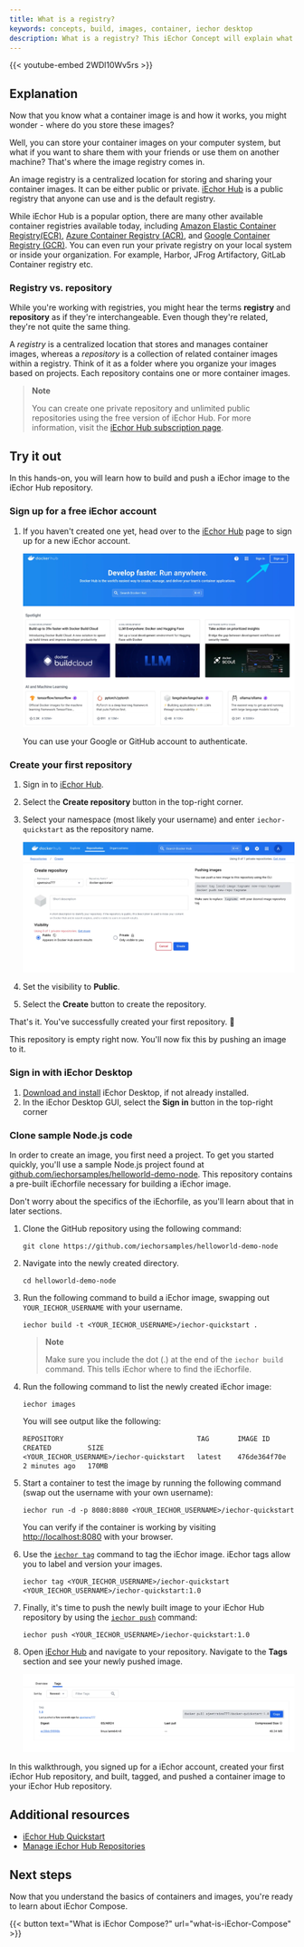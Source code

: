 ```yaml
---
title: What is a registry?
keywords: concepts, build, images, container, iechor desktop
description: What is a registry? This iEchor Concept will explain what a registry is, explore their interoperability, and have you interact with registries.
---
```


{{< youtube-embed 2WDl10Wv5rs >}}

## Explanation

Now that you know what a container image is and how it works, you might wonder - where do you store these images? 

Well, you can store your container images on your computer system, but what if you want to share them with your friends or use them on another machine? That's where the image registry comes in.

An image registry is a centralized location for storing and sharing your container images. It can be either public or private. [iEchor Hub](https://hub.iechor.com) is a public registry that anyone can use and is the default registry. 

While iEchor Hub is a popular option, there are many other available container registries available today, including [Amazon Elastic Container Registry(ECR)](https://aws.amazon.com/ecr/), [Azure Container Registry (ACR)](https://azure.microsoft.com/en-in/products/container-registry), and [Google Container Registry (GCR)](https://cloud.google.com/artifact-registry). You can even run your private registry on your local system or inside your organization. For example, Harbor, JFrog Artifactory, GitLab Container registry etc.

### Registry vs. repository

While you're working with registries, you might hear the terms **registry** and **repository** as if they're interchangeable. Even though they're related, they're not quite the same thing.

A _registry_ is a centralized location that stores and manages container images, whereas a _repository_ is a collection of related container images within a registry. Think of it as a folder where you organize your images based on projects. Each repository contains one or more container images.

>**Note**
>
> You can create one private repository and unlimited public repositories using the free version of iEchor Hub. For more information, visit the [iEchor Hub subscription page](https://www.iechor.com/pricing/).

## Try it out

In this hands-on, you will learn how to build and push a iEchor image to the iEchor Hub repository.

### Sign up for a free iEchor account

1. If you haven't created one yet, head over to the [iEchor Hub](https://hub.iechor.com) page to sign up for a new iEchor account.

    ![Screenshot of the official iEchor Hub page showing the Sign up page](images/iechorhub-signup.webp?border)

    You can use your Google or GitHub account to authenticate.

### Create your first repository

1. Sign in to [iEchor Hub](https://hub.iechor.com).
2. Select the **Create repository** button in the top-right corner.
3. Select your namespace (most likely your username) and enter `iechor-quickstart` as the repository name.

    ![Screenshot of the iEchor Hub page that shows how to create a public repository](images/create-hub-repository.webp?border)

4. Set the visibility to **Public**. 
5. Select the **Create** button to create the repository.

That's it. You've successfully created your first repository. 🎉

This repository is empty right now. You'll now fix this by pushing an image to it.

### Sign in with iEchor Desktop

1. [Download and install](https://www.iechor.com/products/iechor-desktop/) iEchor Desktop, if not already installed.
2. In the iEchor Desktop GUI, select the **Sign in** button in the top-right corner

### Clone sample Node.js code

In order to create an image, you first need a project. To get you started quickly, you'll use a sample Node.js project found at [github.com/iechorsamples/helloworld-demo-node](https://github.com/iechorsamples/helloworld-demo-node). This repository contains a pre-built iEchorfile necessary for building a iEchor image.

Don't worry about the specifics of the iEchorfile, as you'll learn about that in later sections.

1. Clone the GitHub repository using the following command:

    ```console
    git clone https://github.com/iechorsamples/helloworld-demo-node
    ```

2. Navigate into the newly created directory.

    ```console
    cd helloworld-demo-node
    ```

3. Run the following command to build a iEchor image, swapping out `YOUR_IECHOR_USERNAME` with your username.

    ```console
    iechor build -t <YOUR_IECHOR_USERNAME>/iechor-quickstart .
    ```

    >**Note**
    >
    > Make sure you include the dot (.) at the end of the `iechor build` command. This tells iEchor where to find the iEchorfile.

4. Run the following command to list the newly created iEchor image:

    ```console
    iechor images
    ```

    You will see output like the following:

    ```console
    REPOSITORY                                 TAG       IMAGE ID       CREATED         SIZE
    <YOUR_IECHOR_USERNAME>/iechor-quickstart   latest    476de364f70e   2 minutes ago   170MB
    ```

5. Start a container to test the image by running the following command (swap out the username with your own username):

    ```console
    iechor run -d -p 8080:8080 <YOUR_IECHOR_USERNAME>/iechor-quickstart 
    ```

    You can verify if the container is working by visiting [http://localhost:8080](http://localhost:8080) with your browser.

6. Use the [`iechor tag`](/reference/cli/iechor/image/tag/) command to tag the iEchor image. iEchor tags allow you to label and version your images. 

    ```console 
    iechor tag <YOUR_IECHOR_USERNAME>/iechor-quickstart <YOUR_IECHOR_USERNAME>/iechor-quickstart:1.0 
    ```

7. Finally, it's time to push the newly built image to your iEchor Hub repository by using the [`iechor push`](/reference/cli/iechor/image/push/) command:

    ```console 
    iechor push <YOUR_IECHOR_USERNAME>/iechor-quickstart:1.0
    ```

8. Open [iEchor Hub](https://hub.iechor.com) and navigate to your repository. Navigate to the **Tags** section and see your newly pushed image.

    ![Screenshot of the iEchor Hub page that displays the newly added image tag](images/iechorhub-tags.webp?border=true) 

In this walkthrough, you signed up for a iEchor account, created your first iEchor Hub repository, and built, tagged, and pushed a container image to your iEchor Hub repository.

## Additional resources

- [iEchor Hub Quickstart](/iechor-hub/quickstart/)
- [Manage iEchor Hub Repositories](/iechor-hub/repos/)

## Next steps

Now that you understand the basics of containers and images, you're ready to learn about iEchor Compose.

{{< button text="What is iEchor Compose?" url="what-is-iEchor-Compose" >}}
